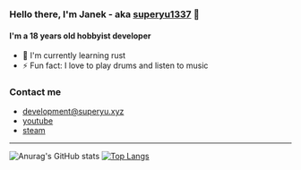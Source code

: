 
### Hello there, I'm Janek - aka [superyu1337][website] 👋 
#### I'm a 18 years old hobbyist developer

- 🔭 I'm currently learning rust 
- ⚡ Fun fact: I love to play drums and listen to music

### Contact me
- development@superyu.xyz
- [youtube]
- [steam]

---

![Anurag's GitHub stats](https://github-readme-stats.vercel.app/api?username=superyu1337&show_icons=true&theme=dark)
[![Top Langs](https://github-readme-stats.vercel.app/api/top-langs/?username=superyu1337&layout=compact&theme=dark)](https://github.com/anuraghazra/github-readme-stats)

[website]: https://superyu.xyz
[youtube]: https://www.youtube.com/superyu1337
[steam]: https://steamcommunity.com/id/superyu1337
